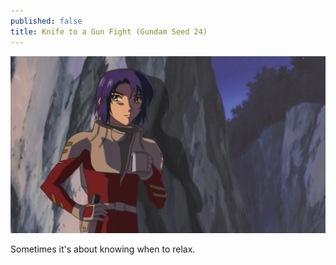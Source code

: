 ```yaml
---
published: false
title: Knife to a Gun Fight (Gundam Seed 24)
---
```

![](/kgf.jpg)

Sometimes it's about knowing when to relax.